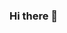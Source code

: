 ### Hi there 👋

<!--
**nyoung08/nyoung08** is a ✨ _special_ ✨ repository because its `README.md` (this file) appears on your GitHub profile.

Here are some ideas to get you started:

 깃헙시작시보이는 소개글

- 🔭 I’m currently working on ...
- 🌱 I’m currently learning ...
- 👯 I’m looking to collaborate on ...
- 🤔 I’m looking for help with ...
- 💬 Ask me about ...
- 📫 How to reach me: ...
- 😄 Pronouns: ...
- ⚡ Fun fact: ...
-->
